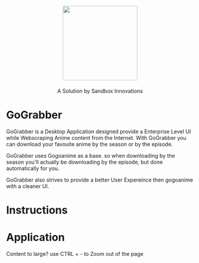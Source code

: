 <p align="center"><img width="200" src="https://sandboxinnovations.org/images/logo.png"></p>
<p style="margin-top: 20px;" align="center">A Solution by Sandbox Innovations</p>

# GoGrabber

GoGrabber is a Desktop Application designed provide a Enterprise Level UI while Webscraping Anime content from the Internet. With GoGrabber you can download your favouite anime by the season or by the episode.

GoGrabber uses Gogoanime as a base. so when downloading by the season you'll actually be downloading by the episode, but done automatically for you.

GoGrabber also strives to provide a better User Expereince then gogoanime with a cleaner UI.




# Instructions


# Application

Content to large? use CTRL + - to Zoom out of the page